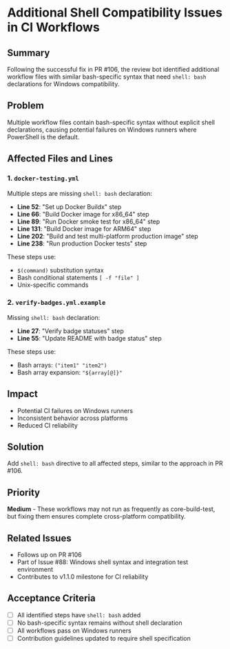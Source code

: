 # Additional Shell Compatibility Issues in CI Workflows

## Summary
Following the successful fix in PR #106, the review bot identified additional workflow files with similar bash-specific syntax that need `shell: bash` declarations for Windows compatibility.

## Problem
Multiple workflow files contain bash-specific syntax without explicit shell declarations, causing potential failures on Windows runners where PowerShell is the default.

## Affected Files and Lines

### 1. `docker-testing.yml`
Multiple steps are missing `shell: bash` declaration:
- **Line 52**: "Set up Docker Buildx" step
- **Line 66**: "Build Docker image for x86_64" step  
- **Line 89**: "Run Docker smoke test for x86_64" step
- **Line 131**: "Build Docker image for ARM64" step
- **Line 202**: "Build and test multi-platform production image" step
- **Line 238**: "Run production Docker tests" step

These steps use:
- `$(command)` substitution syntax
- Bash conditional statements `[ -f "file" ]`
- Unix-specific commands

### 2. `verify-badges.yml.example`
Missing `shell: bash` declaration:
- **Line 27**: "Verify badge statuses" step
- **Line 55**: "Update README with badge status" step

These steps use:
- Bash arrays: `("item1" "item2")`
- Bash array expansion: `"${array[@]}"`

## Impact
- Potential CI failures on Windows runners
- Inconsistent behavior across platforms
- Reduced CI reliability

## Solution
Add `shell: bash` directive to all affected steps, similar to the approach in PR #106.

## Priority
**Medium** - These workflows may not run as frequently as core-build-test, but fixing them ensures complete cross-platform compatibility.

## Related Issues
- Follows up on PR #106
- Part of Issue #88: Windows shell syntax and integration test environment
- Contributes to v1.1.0 milestone for CI reliability

## Acceptance Criteria
- [ ] All identified steps have `shell: bash` added
- [ ] No bash-specific syntax remains without shell declaration
- [ ] All workflows pass on Windows runners
- [ ] Contribution guidelines updated to require shell specification